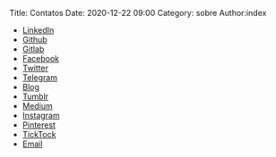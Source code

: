 Title: Contatos
Date: 2020-12-22 09:00
Category: sobre
Author:index

- [LinkedIn](https://www.linkedin.com/in/perceu-bertoletti/)
- [Github](https://github.com/Perceu)
- [Gitlab](https://gitlab.com/perceu)
- [Facebook](https://www.facebook.com/PerceuB/)
- [Twitter](https://twitter.com/PerceuB)
- [Telegram](https://t.me/PerceuBertoletti)
- [Blog](https://perceubertoletti.blogspot.com/)
- [Tumblr](https://perceubertoletti.tumblr.com/)
- [Medium](https://medium.com/@perceubertoletti)
- [Instagram](https://www.instagram.com/perceubertoletti/)
- [Pinterest](https://br.pinterest.com/perceubertoletti/)
- [TickTock](https://www.tiktok.com/@perceubertoletti)
- [Email](mailto:perceubertoletti@gmail.com)